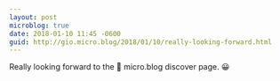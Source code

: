 ```yaml
---
layout: post
microblog: true
date: 2018-01-10 11:45 -0600
guid: http://gio.micro.blog/2018/01/10/really-looking-forward.html
---
```

Really looking forward to the 🎼 micro.blog discover page. 😀
